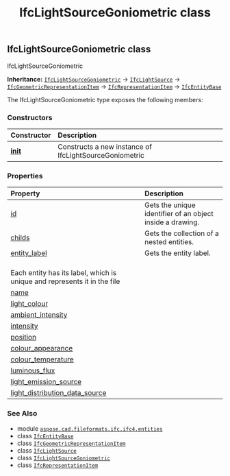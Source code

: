 ﻿---
title: IfcLightSourceGoniometric class
second_title: Aspose.CAD for Python via .NET API References
description: 
type: docs
weight: 3470
url: /python-net/aspose.cad.fileformats.ifc.ifc4.entities/ifclightsourcegoniometric/
is_root: false
---

## IfcLightSourceGoniometric class

IfcLightSourceGoniometric



**Inheritance:** [`IfcLightSourceGoniometric`](/cad/python-net/aspose.cad.fileformats.ifc.ifc4.entities/ifclightsourcegoniometric) → 
[`IfcLightSource`](/cad/python-net/aspose.cad.fileformats.ifc.ifc4.entities/ifclightsource) → 
[`IfcGeometricRepresentationItem`](/cad/python-net/aspose.cad.fileformats.ifc.ifc4.entities/ifcgeometricrepresentationitem) → 
[`IfcRepresentationItem`](/cad/python-net/aspose.cad.fileformats.ifc.ifc4.entities/ifcrepresentationitem) → 
[`IfcEntityBase`](/cad/python-net/aspose.cad.fileformats.ifc/ifcentitybase)



The IfcLightSourceGoniometric type exposes the following members:

### Constructors
| Constructor | Description |
| :- | :- |
| [__init__](/cad/python-net/aspose.cad.fileformats.ifc.ifc4.entities/ifclightsourcegoniometric/__init__/#) | Constructs a new instance of IfcLightSourceGoniometric |


### Properties
| Property | Description |
| :- | :- |
| [id](/cad/python-net/aspose.cad.fileformats.ifc.ifc4.entities/ifclightsourcegoniometric/id) | Gets the unique identifier of an object inside a drawing. |
| [childs](/cad/python-net/aspose.cad.fileformats.ifc.ifc4.entities/ifclightsourcegoniometric/childs) | Gets the collection of a nested entities. |
| [entity_label](/cad/python-net/aspose.cad.fileformats.ifc.ifc4.entities/ifclightsourcegoniometric/entity_label) | Gets the entity label.<br/>Each entity has its label, which is unique and represents it in the file |
| [name](/cad/python-net/aspose.cad.fileformats.ifc.ifc4.entities/ifclightsourcegoniometric/name) |  |
| [light_colour](/cad/python-net/aspose.cad.fileformats.ifc.ifc4.entities/ifclightsourcegoniometric/light_colour) |  |
| [ambient_intensity](/cad/python-net/aspose.cad.fileformats.ifc.ifc4.entities/ifclightsourcegoniometric/ambient_intensity) |  |
| [intensity](/cad/python-net/aspose.cad.fileformats.ifc.ifc4.entities/ifclightsourcegoniometric/intensity) |  |
| [position](/cad/python-net/aspose.cad.fileformats.ifc.ifc4.entities/ifclightsourcegoniometric/position) |  |
| [colour_appearance](/cad/python-net/aspose.cad.fileformats.ifc.ifc4.entities/ifclightsourcegoniometric/colour_appearance) |  |
| [colour_temperature](/cad/python-net/aspose.cad.fileformats.ifc.ifc4.entities/ifclightsourcegoniometric/colour_temperature) |  |
| [luminous_flux](/cad/python-net/aspose.cad.fileformats.ifc.ifc4.entities/ifclightsourcegoniometric/luminous_flux) |  |
| [light_emission_source](/cad/python-net/aspose.cad.fileformats.ifc.ifc4.entities/ifclightsourcegoniometric/light_emission_source) |  |
| [light_distribution_data_source](/cad/python-net/aspose.cad.fileformats.ifc.ifc4.entities/ifclightsourcegoniometric/light_distribution_data_source) |  |



### See Also
* module [`aspose.cad.fileformats.ifc.ifc4.entities`](..)
* class [`IfcEntityBase`](/cad/python-net/aspose.cad.fileformats.ifc/ifcentitybase)
* class [`IfcGeometricRepresentationItem`](/cad/python-net/aspose.cad.fileformats.ifc.ifc4.entities/ifcgeometricrepresentationitem)
* class [`IfcLightSource`](/cad/python-net/aspose.cad.fileformats.ifc.ifc4.entities/ifclightsource)
* class [`IfcLightSourceGoniometric`](/cad/python-net/aspose.cad.fileformats.ifc.ifc4.entities/ifclightsourcegoniometric)
* class [`IfcRepresentationItem`](/cad/python-net/aspose.cad.fileformats.ifc.ifc4.entities/ifcrepresentationitem)
